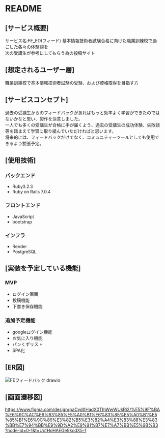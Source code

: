 # README

## [サービス概要]
サービス名:FE_ED(フィード)
基本情報技術者試験合格に向けた職業訓練校で過ごした各々の体験談を  
次の受講生が参考にしてもらう為の投稿サイト

## [想定されるユーザー層]

職業訓練校で基本情報技術者試験の受験、および資格取得を目指す方

## [サービスコンセプト]

過去の受講生からのフィードバックがあればもっと効率よく学習ができたのではないかなと思い、製作を決意しました。  
一人でも多くの受講生が合格に手が届くよう、過去の受講生の成功体験、失敗談等を踏まえて学習に取り組んでいただければと思います。  
将来的には、フィードバックだけでなく、コミュニティーツールとしても使用できるよう拡張予定。

## [使用技術]

### バックエンド

- Ruby3.2.3
- Ruby on Rails 7.0.4

### フロントエンド

- JavaScript
- bootstrap

### インフラ

- Render
- PostgreSQL

## [実装を予定している機能]
### MVP

- ログイン画面
- 投稿機能
- 下書き保存機能

### 追加予定機能

- googleログイン機能
- お気に入り機能
- パンくずリスト
- SPA化

## [ER図]

![FEフィードバック drawio](https://github.com/Konagawa/school_feedback/assets/125295121/122cdf87-c7eb-4418-9e37-dfeff07283ed)


## [画面遷移図]

https://www.figma.com/design/paCydXHadX0TIhWwWUkRi2/%E5%9F%BA%E6%9C%AC%E6%83%85%E5%A0%B1%E6%83%85%E5%A0%B1%E5%85%B1%E6%9C%89%E3%82%B5%E3%82%A4%E3%83%88%E3%83%BB%E7%94%BB%E9%9D%A2%E9%81%B7%E7%A7%BB%E5%9B%B3?node-id=0-1&t=UotHoHAEGe9kodX5-1

